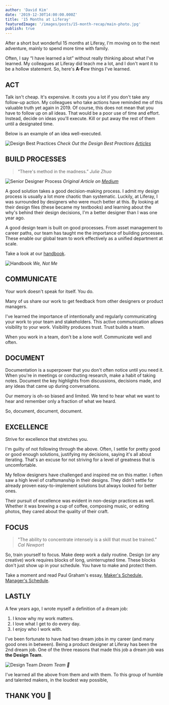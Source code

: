 ```yaml
---
author: 'David Kim'
date: '2019-12-30T14:00:00.000Z'
title: '15 Months at Liferay'
featuredImage: '/images/posts/15-month-recap/main-photo.jpg'
publish: true
---
```


After a short but wonderful 15 months at Liferay, I'm moving on to the next adventure, mainly to spend more time with family.

Often, I say “I have learned a lot” without really thinking about what I've learned. My colleagues at Liferay did teach me a lot, and I don't want it to be a hollow statement. So, here's **A-F**ew things I've learned.

## ACT

Talk isn't cheap. It's expensive. It costs you a lot if you don't take any follow-up action. My colleagues who take actions have reminded me of this valuable truth yet again in 2019. Of course, this does not mean that you have to follow up on all ideas. That would be a poor use of time and effort. Instead, decide on ideas you'll execute. Kill or put away the rest of them until a designated time.

Below is an example of an idea well-executed.

![Design Best Practices](/images/posts/15-month-recap/design-best-practices.png)
_Check Out the Design Best Practices [Articles](https://liferay.design/tags/best-practices)_

## BUILD PROCESSES

> “There's method in the madness.”
> <cite>Julie Zhuo</cite>

![Senior Designer Process](/images/posts/15-month-recap/senior-designer-process.png)
_Original Article on [Medium](https://medium.com/the-year-of-the-looking-glass/junior-designers-vs-senior-designers-fbe483d3b51e)_

A good solution takes a good decision-making process. I admit my design process is usually a lot more chaotic than systematic. Luckily, at Liferay, I was surrounded by designers who were much better at this. By looking at their design files (these became my textbooks) and learning about the why's behind their design decisions, I'm a better designer than I was one year ago.

A good design team is built on good processes. From asset management to career paths, our team has taught me the importance of building processes. These enable our global team to work effectively as a unified department at scale.

Take a look at our [handbook](https://liferay.design/handbook).

![Handbook](/images/posts/15-month-recap/handbook.png)
_We, Not Me_

## COMMUNICATE

Your work doesn't speak for itself. You do.

Many of us share our work to get feedback from other designers or product managers.

I've learned the importance of intentionally and regularly communicating your work to your team and stakeholders. This active communication allows visibility to your work. Visibility produces trust. Trust builds a team.

When you work in a team, don't be a lone wolf. Communicate well and often.

## DOCUMENT

Documentation is a superpower that you don't often notice until you need it. When you're in meetings or conducting research, make a habit of taking notes. Document the key highlights from discussions, decisions made, and any ideas that came up during conversations.

Our memory is oh-so biased and limited. We tend to hear what we want to hear and remember only a fraction of what we heard.

So, document, document, document.

## EXCELLENCE

Strive for excellence that stretches you.

I'm guilty of not following through the above. Often, I settle for pretty good or good enough solutions, justifying my decisions, saying it's all about iterating. That's an excuse for not striving for a level of greatness that is uncomfortable.

My fellow designers have challenged and inspired me on this matter. I often saw a high level of craftsmanship in their designs. They didn't settle for already proven easy-to-implement solutions but always looked for better ones.

Their pursuit of excellence was evident in non-design practices as well. Whether it was brewing a cup of coffee, composing music, or editing photos, they cared about the quality of their craft.

## FOCUS

> "The ability to concentrate intensely is a skill that must be trained.”
> <cite>Cal Newport</cite>

So, train yourself to focus. Make deep work a daily routine. Design (or any creative) work requires blocks of long, uninterrupted time. These blocks don't just show up in your schedule. You have to make and protect them.

Take a moment and read Paul Graham's essay, [Maker's Schedule, Manager's Schedule](http://www.paulgraham.com/makersschedule.html).

## LASTLY

A few years ago, I wrote myself a definition of a dream job:

1. I know why my work matters.
1. I love what I get to do every day.
1. I enjoy who I work with.

I've been fortunate to have had two dream jobs in my career (and many good ones in between). Being a product designer at Liferay has been the 2nd dream job. One of the three reasons that made this job a dream job was **the Design Team**.

![Design Team](/images/posts/15-month-recap/team-photo.jpg)
_Dream Team 🙌_

I've learned all the above from them and with them. To this group of humble and talented makers, in the loudest way possible,

## THANK YOU 🙏
